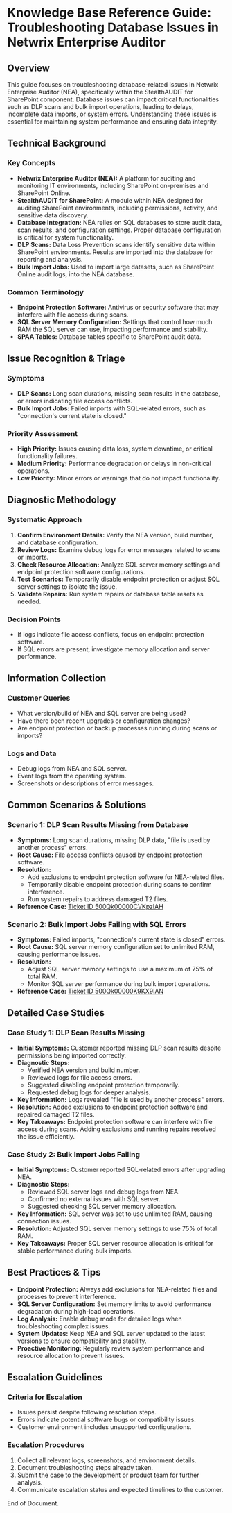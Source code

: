 # Knowledge Base Reference Guide: Troubleshooting Database Issues in Netwrix Enterprise Auditor

## Overview
This guide focuses on troubleshooting database-related issues in Netwrix Enterprise Auditor (NEA), specifically within the StealthAUDIT for SharePoint component. Database issues can impact critical functionalities such as DLP scans and bulk import operations, leading to delays, incomplete data imports, or system errors. Understanding these issues is essential for maintaining system performance and ensuring data integrity.

## Technical Background
### Key Concepts
- **Netwrix Enterprise Auditor (NEA):** A platform for auditing and monitoring IT environments, including SharePoint on-premises and SharePoint Online.
- **StealthAUDIT for SharePoint:** A module within NEA designed for auditing SharePoint environments, including permissions, activity, and sensitive data discovery.
- **Database Integration:** NEA relies on SQL databases to store audit data, scan results, and configuration settings. Proper database configuration is critical for system functionality.
- **DLP Scans:** Data Loss Prevention scans identify sensitive data within SharePoint environments. Results are imported into the database for reporting and analysis.
- **Bulk Import Jobs:** Used to import large datasets, such as SharePoint Online audit logs, into the NEA database.

### Common Terminology
- **Endpoint Protection Software:** Antivirus or security software that may interfere with file access during scans.
- **SQL Server Memory Configuration:** Settings that control how much RAM the SQL server can use, impacting performance and stability.
- **SPAA Tables:** Database tables specific to SharePoint audit data.

## Issue Recognition & Triage
### Symptoms
- **DLP Scans:** Long scan durations, missing scan results in the database, or errors indicating file access conflicts.
- **Bulk Import Jobs:** Failed imports with SQL-related errors, such as "connection's current state is closed."

### Priority Assessment
- **High Priority:** Issues causing data loss, system downtime, or critical functionality failures.
- **Medium Priority:** Performance degradation or delays in non-critical operations.
- **Low Priority:** Minor errors or warnings that do not impact functionality.

## Diagnostic Methodology
### Systematic Approach
1. **Confirm Environment Details:** Verify the NEA version, build number, and database configuration.
2. **Review Logs:** Examine debug logs for error messages related to scans or imports.
3. **Check Resource Allocation:** Analyze SQL server memory settings and endpoint protection software configurations.
4. **Test Scenarios:** Temporarily disable endpoint protection or adjust SQL server settings to isolate the issue.
5. **Validate Repairs:** Run system repairs or database table resets as needed.

### Decision Points
- If logs indicate file access conflicts, focus on endpoint protection software.
- If SQL errors are present, investigate memory allocation and server performance.

## Information Collection
### Customer Queries
- What version/build of NEA and SQL server are being used?
- Have there been recent upgrades or configuration changes?
- Are endpoint protection or backup processes running during scans or imports?

### Logs and Data
- Debug logs from NEA and SQL server.
- Event logs from the operating system.
- Screenshots or descriptions of error messages.

## Common Scenarios & Solutions
### Scenario 1: DLP Scan Results Missing from Database
- **Symptoms:** Long scan durations, missing DLP data, "file is used by another process" errors.
- **Root Cause:** File access conflicts caused by endpoint protection software.
- **Resolution:**
  - Add exclusions to endpoint protection software for NEA-related files.
  - Temporarily disable endpoint protection during scans to confirm interference.
  - Run system repairs to address damaged T2 files.
- **Reference Case:** [Ticket ID 500Qk00000CVKpzIAH](https://nwxcorp.lightning.force.com/lightning/r/Case/500Qk00000CVKpzIAH/view)

### Scenario 2: Bulk Import Jobs Failing with SQL Errors
- **Symptoms:** Failed imports, "connection's current state is closed" errors.
- **Root Cause:** SQL server memory configuration set to unlimited RAM, causing performance issues.
- **Resolution:**
  - Adjust SQL server memory settings to use a maximum of 75% of total RAM.
  - Monitor SQL server performance during bulk import operations.
- **Reference Case:** [Ticket ID 500Qk00000K9KX9IAN](https://nwxcorp.lightning.force.com/lightning/r/Case/500Qk00000K9KX9IAN/view)

## Detailed Case Studies
### Case Study 1: DLP Scan Results Missing
- **Initial Symptoms:** Customer reported missing DLP scan results despite permissions being imported correctly.
- **Diagnostic Steps:**
  - Verified NEA version and build number.
  - Reviewed logs for file access errors.
  - Suggested disabling endpoint protection temporarily.
  - Requested debug logs for deeper analysis.
- **Key Information:** Logs revealed "file is used by another process" errors.
- **Resolution:** Added exclusions to endpoint protection software and repaired damaged T2 files.
- **Key Takeaways:** Endpoint protection software can interfere with file access during scans. Adding exclusions and running repairs resolved the issue efficiently.

### Case Study 2: Bulk Import Jobs Failing
- **Initial Symptoms:** Customer reported SQL-related errors after upgrading NEA.
- **Diagnostic Steps:**
  - Reviewed SQL server logs and debug logs from NEA.
  - Confirmed no external issues with SQL server.
  - Suggested checking SQL server memory allocation.
- **Key Information:** SQL server was set to use unlimited RAM, causing connection issues.
- **Resolution:** Adjusted SQL server memory settings to use 75% of total RAM.
- **Key Takeaways:** Proper SQL server resource allocation is critical for stable performance during bulk imports.

## Best Practices & Tips
- **Endpoint Protection:** Always add exclusions for NEA-related files and processes to prevent interference.
- **SQL Server Configuration:** Set memory limits to avoid performance degradation during high-load operations.
- **Log Analysis:** Enable debug mode for detailed logs when troubleshooting complex issues.
- **System Updates:** Keep NEA and SQL server updated to the latest versions to ensure compatibility and stability.
- **Proactive Monitoring:** Regularly review system performance and resource allocation to prevent issues.

## Escalation Guidelines
### Criteria for Escalation
- Issues persist despite following resolution steps.
- Errors indicate potential software bugs or compatibility issues.
- Customer environment includes unsupported configurations.

### Escalation Procedures
1. Collect all relevant logs, screenshots, and environment details.
2. Document troubleshooting steps already taken.
3. Submit the case to the development or product team for further analysis.
4. Communicate escalation status and expected timelines to the customer.

End of Document.